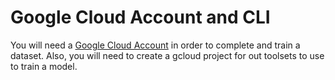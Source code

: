 # Google Cloud Account and CLI

You will need a [Google Cloud Account](https://cloud.google.com/) in order to complete and train a dataset. Also, you will need to create a gcloud project for out toolsets to use to train a model.
